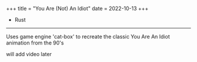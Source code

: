 +++
title = "You Are (Not) An Idiot"
date = 2022-10-13
+++
 - Rust
----
Uses game engine 'cat-box' to recreate the classic You Are An Idiot animation from the 90's

will add video later
